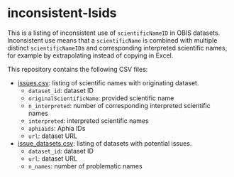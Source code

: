 # inconsistent-lsids

This is a listing of inconsistent use of `scientificNameID` in OBIS datasets. Inconsistent use means that a `scientificName` is combined with multiple distinct `scientificNameID`s and corresponding interpreted scientific names, for example by extrapolating instead of copying in Excel.

This repository contains the following CSV files:

- [issues.csv](issues.csv?plain=1): listing of scientific names with originating dataset.
  - `dataset_id`: dataset ID
  - `originalScientificName`: provided scientific name
  - `n_interpreted`: number of corresponding interpreted scientific names
  - `interpreted`: interpreted scientific names
  - `aphiaids`: Aphia IDs
  - `url`: dataset URL
- [issue_datasets.csv](issue_datasets.csv?plain=1): listing of datasets with potential issues.
  - `dataset_id`: dataset ID
  - `url`: dataset URL
  - `n_names`: number of problematic names 
